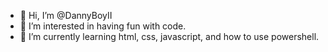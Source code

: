 - 👋 Hi, I’m @DannyBoyII
- 👀 I’m interested in having fun with code.
- 🌱 I’m currently learning html, css, javascript, and how to use powershell.

<!---
DannyBoyII/DannyBoyII is a ✨ special ✨ repository because its `README.md` (this file) appears on your GitHub profile.
You can click the Preview link to take a look at your changes.
--->
